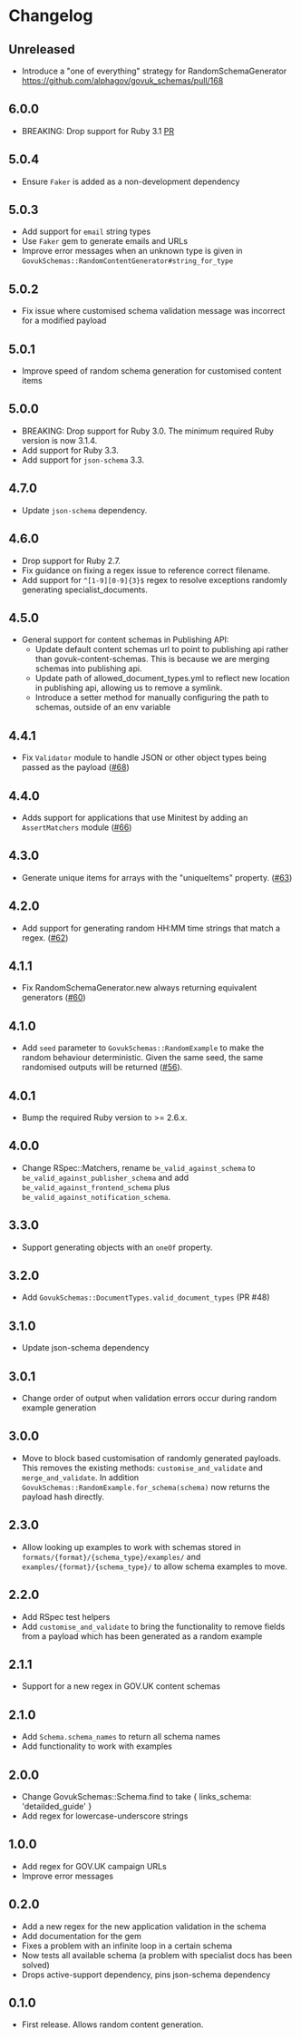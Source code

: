 # Changelog

## Unreleased

* Introduce a "one of everything" strategy for RandomSchemaGenerator https://github.com/alphagov/govuk_schemas/pull/168

## 6.0.0

* BREAKING: Drop support for Ruby 3.1 [PR](https://github.com/alphagov/govuk_schemas/pull/141)

## 5.0.4

* Ensure `Faker` is added as a non-development dependency

## 5.0.3

* Add support for `email` string types
* Use `Faker` gem to generate emails and URLs
* Improve error messages when an unknown type is given in `GovukSchemas::RandomContentGenerator#string_for_type`

## 5.0.2

* Fix issue where customised schema validation message was incorrect for a modified payload

## 5.0.1

* Improve speed of random schema generation for customised content items

## 5.0.0

* BREAKING: Drop support for Ruby 3.0. The minimum required Ruby version is now 3.1.4.
* Add support for Ruby 3.3.
* Add support for `json-schema` 3.3.

## 4.7.0

* Update `json-schema` dependency.

## 4.6.0

* Drop support for Ruby 2.7.
* Fix guidance on fixing a regex issue to reference correct filename.
* Add support for `^[1-9][0-9]{3}$` regex to resolve exceptions randomly generating specialist_documents.

## 4.5.0

* General support for content schemas in Publishing API:
  * Update default content schemas url to point to publishing api rather than govuk-content-schemas. This is because we are merging schemas into publishing api.
  * Update path of allowed_document_types.yml to reflect new location in publishing api, allowing us to remove a symlink.
  * Introduce a setter method for manually configuring the path to schemas, outside of an env variable

## 4.4.1

* Fix `Validator` module to handle JSON or other object types being passed as the payload ([#68](https://github.com/alphagov/govuk_schemas/pull/68))

## 4.4.0

* Adds support for applications that use Minitest by adding an `AssertMatchers` module ([#66](https://github.com/alphagov/govuk_schemas/pull/66))

## 4.3.0

* Generate unique items for arrays with the "uniqueItems" property. ([#63](https://github.com/alphagov/govuk_schemas/pull/63))

## 4.2.0

* Add support for generating random HH:MM time strings that match a regex. ([#62](https://github.com/alphagov/govuk_schemas/pull/62))

## 4.1.1

* Fix RandomSchemaGenerator.new always returning equivalent generators ([#60](https://github.com/alphagov/govuk_schemas/pull/60))

## 4.1.0

* Add `seed` parameter to `GovukSchemas::RandomExample` to make the random behaviour deterministic. Given the same seed, the same randomised outputs will be returned ([#56](https://github.com/alphagov/govuk_schemas/pull/56)).

## 4.0.1

* Bump the required Ruby version to >= 2.6.x.

## 4.0.0

* Change RSpec::Matchers, rename `be_valid_against_schema` to `be_valid_against_publisher_schema` and add `be_valid_against_frontend_schema` plus `be_valid_against_notification_schema`.

## 3.3.0

* Support generating objects with an `oneOf` property.

## 3.2.0

* Add `GovukSchemas::DocumentTypes.valid_document_types` (PR #48)

## 3.1.0

* Update json-schema dependency

## 3.0.1

* Change order of output when validation errors occur during random example generation

## 3.0.0

* Move to block based customisation of randomly generated payloads. This removes the existing methods: `customise_and_validate` and `merge_and_validate`. In addition `GovukSchemas::RandomExample.for_schema(schema)` now returns the payload hash directly.

## 2.3.0

* Allow looking up examples to work with schemas stored in `formats/{format}/{schema_type}/examples/` and `examples/{format}/{schema_type}/` to allow schema examples to move.

## 2.2.0

* Add RSpec test helpers
* Add `customise_and_validate` to bring the functionality to remove fields from a payload which has been generated as a random example

## 2.1.1

* Support for a new regex in GOV.UK content schemas

## 2.1.0

* Add `Schema.schema_names` to return all schema names
* Add functionality to work with examples

## 2.0.0

* Change GovukSchemas::Schema.find to take { links_schema: 'detailded_guide' }
* Add regex for lowercase-underscore strings

## 1.0.0

* Add regex for GOV.UK campaign URLs
* Improve error messages

## 0.2.0

* Add a new regex for the new application validation in the schema
* Add documentation for the gem
* Fixes a problem with an infinite loop in a certain schema
* Now tests all available schema (a problem with specialist docs has been solved)
* Drops active-support dependency, pins json-schema dependency

## 0.1.0

* First release. Allows random content generation.

